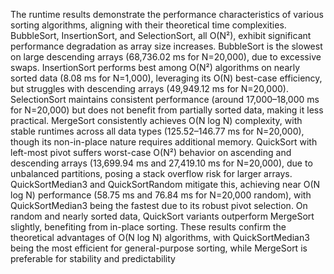 The runtime results demonstrate the performance characteristics of various sorting algorithms, aligning with their theoretical time complexities. BubbleSort, InsertionSort, and SelectionSort, all O(N²), exhibit significant performance degradation as array size increases. BubbleSort is the slowest on large descending arrays (68,736.02 ms for N=20,000), due to excessive swaps. InsertionSort performs best among O(N²) algorithms on nearly sorted data (8.08 ms for N=1,000), leveraging its O(N) best-case efficiency, but struggles with descending arrays (49,949.12 ms for N=20,000). SelectionSort maintains consistent performance (around 17,000–18,000 ms for N=20,000) but does not benefit from partially sorted data, making it less practical. MergeSort consistently achieves O(N log N) complexity, with stable runtimes across all data types (125.52–146.77 ms for N=20,000), though its non-in-place nature requires additional memory. QuickSort with left-most pivot suffers worst-case O(N²) behavior on ascending and descending arrays (13,699.94 ms and 27,419.10 ms for N=20,000), due to unbalanced partitions, posing a stack overflow risk for larger arrays. QuickSortMedian3 and QuickSortRandom mitigate this, achieving near O(N log N) performance (58.75 ms and 76.84 ms for N=20,000 random), with QuickSortMedian3 being the fastest due to its robust pivot selection. On random and nearly sorted data, QuickSort variants outperform MergeSort slightly, benefiting from in-place sorting. These results confirm the theoretical advantages of O(N log N) algorithms, with QuickSortMedian3 being the most efficient for general-purpose sorting, while MergeSort is preferable for stability and predictability